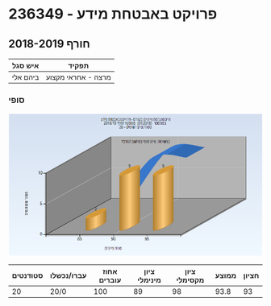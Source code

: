 # 236349 - פרויקט באבטחת מידע

## חורף 2018-2019

| איש סגל | תפקיד |
| ---- | ---- |
| ביהם אלי | מרצה - אחראי מקצוע |

### סופי

![201801 Finals](201801/Finals.png)

| סטודנטים | עברו/נכשלו | אחוז עוברים | ציון מינימלי | ציון מקסימלי | ממוצע | חציון |
| ---- | ---- | ---- | ---- | ---- | ---- | ---- |
| 20 | 20/0 | 100 | 89 | 98 | 93.8 | 93 |

